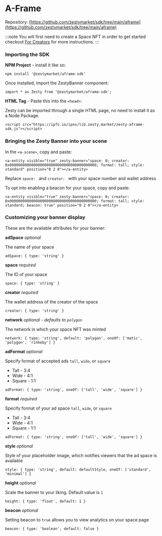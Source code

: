 # A-Frame

Repository: [https://github.com/zestymarket/sdk/tree/main/aframe](https://github.com/zestymarket/sdk/tree/main/aframe)

:::note
You will first need to create a Space NFT in order to get started checkout [For Creators](../../create-space.md) for more instructions.
:::


### Importing the SDK

**NPM Project** - install it like so:

```
npm install '@zestymarket/aframe-sdk'
```

Once installed, import the ZestyBanner component:

```
import * as Zesty from '@zestymarket/aframe-sdk';
```


**HTML Tag** - Paste this into the `<head>`:

Zesty can be imported through a single HTML page, no need to install it as a Node Package.

```
<script src="https://ipfs.io/ipns/lib.zesty.market/zesty-aframe-sdk.js"></script>
```

### Bringing the Zesty Banner into your scene

In the `<a-scene>`, copy and paste:

```
<a-entity visible="true" zesty-banner="space: 0; creator: 0x0000000000000000000000000000000000000000; format: tall; style: standard" position="0 2 0"></a-entity>
```

Replace `space: ` and  `creator: ` with your space number and wallet address

To opt into enabling a beacon for your space, copy and paste:

```
<a-entity visible="true" zesty-banner="space: 0; creator: 0x0000000000000000000000000000000000000000; format: tall; style: standard; beacon: true" position="0 2 0"></a-entity>
```

### Customizing your banner display

These are the available attributes for your banner:

**adSpace**
*optional*

The name of your space

`adSpace: { type: 'string' }`

**space**
*required*

The ID of your space

`space: { type: 'string' }`

**creator**
*required*

The wallet address of the creator of the space

`creator: { type: 'string' }`

**network**
*optional - defaults to `polygon`*

The network in which your space NFT was minted

`network: { type: 'string', default: 'polygon', oneOf: ['matic', 'polygon', 'rinkeby'] }`

**adFormat**
*optional*

Specify format of accepted ads `tall`, `wide`, or `square`

- Tall - 3:4
- Wide - 4:1
- Square - 1:1

`adFormat: { type: 'string', oneOf: ['tall', 'wide', 'square'] }`

**format**
*required*

Specify format of your ad space `tall`, `wide`, or `square`

- Tall - 3:4
- Wide - 4:1
- Square - 1:1

`adFormat: { type: 'string', oneOf: ['tall', 'wide', 'square'] }`

**style**
*optional*

Style of your placeholder image, which notifies viewers that the ad space is available

`style: { type: 'string', default: defaultStyle, oneOf: ['standard', 'minimal'] }`

**height**
*optional*

Scale the banner to your liking. Default value is `1`

`height: { type: 'float', default: 1 }`

**beacon**
*optional*

Setting beacon to `true` allows you to view analytics on your space page

`beacon: { type: 'boolean', default: false }`
